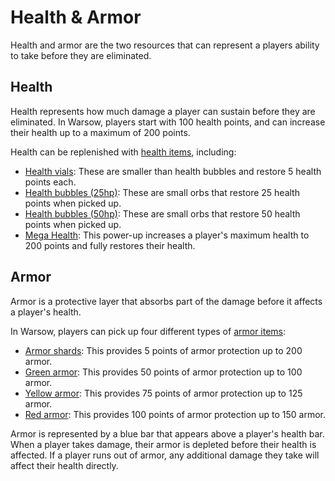 # Health & Armor

Health and armor are the two resources that can represent a players ability to take before they are eliminated.

## Health

Health represents how much damage a player can sustain before they are eliminated. In Warsow, players start with 100 health points, and can increase their health up to a maximum of 200 points.

Health can be replenished with [health items](./items.md#health-items), including:
- [Health vials](./items.md#health-vials): These are smaller than health bubbles and restore 5 health points each.
- [Health bubbles (25hp)](./items.md#health-bubble-25hp): These are small orbs that restore 25 health points when picked up.
- [Health bubbles (50hp)](./items.md#health-bubble-50hp): These are small orbs that restore 50 health points when picked up.
- [Mega Health](./items.md#mega-health): This power-up increases a player's maximum health to 200 points and fully restores their health.

## Armor

Armor is a protective layer that absorbs part of the damage before it affects a player's health.

In Warsow, players can pick up four different types of [armor items](./items.md#armor-items):

- [Armor shards](./items.md#armor-shards): This provides 5 points of armor protection up to 200 armor.
- [Green armor](./items.md#green-armor): This provides 50 points of armor protection up to 100 armor.    
- [Yellow armor](./items.md#yellow-armor): This provides 75 points of armor protection up to 125 armor.
- [Red armor](./items.md#red-armor): This provides 100 points of armor protection up to 150 armor.

Armor is represented by a blue bar that appears above a player's health bar. When a player takes damage, their armor is depleted before their health is affected. If a player runs out of armor, any additional damage they take will affect their health directly.